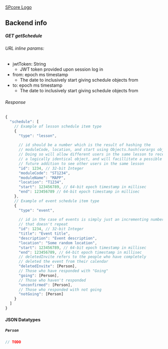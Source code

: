 [SPcore Logo](/app/src/main/res/drawable/logo_black.png)

## Backend info

##### GET **getSchedule**

###### URL inline params:
- jwtToken: String
    - JWT token provided upon session log in
- from: epoch ms timestamp
    - The date to inclusively start giving schedule objects from
- to: epoch ms timestamp
    - The date to inclusively start giving schedule objects from

###### Response

<code></code>
```js
{
  "schedule": [
    // Example of lesson schedule item type
    {
      "type": "lesson",
      
      // id should be a number which is the result of hashing the
      // moduleCode, location, and start using Objects.hash(varargs objs...)
      // Doing so will allow different users in the same lesson to receive
      // a logically identical object, and will facillitate a possible
      // future addition to see other users in the same lesson
      "id": 1234, // 32-bit Integer
      "moduleCode": "ST1234",
      "moduleName": "MAPP",
      "location": "T1234",
      "start": 123456789, // 64-bit epoch timestamp in millisec
      "end": 123456789 // 64-bit epoch timestamp in millisec
    },
    // Example of event schedule item type
    {
      "type": "event",
      
      // id in the case of events is simply just an incrementing number
      // that doesn't repeat
      "id": 1234, // 32-bit Integer
      "title": "Event title",
      "description": "Event description",
      "location": "Some random location",
      "start": 123456789, // 64-bit epoch timestamp in millisec
      "end": 123456789, // 64-bit epoch timestamp in millisec
      // deletedInvite refers to the people who have completely 
      // deleted the event from their calendar
      "deletedInvite": [Person],
      // Those who have responded with "Going"
      "going": [Person],
      // Those who haven't responded
      "unconfirmed": [Person],
      // Those who responded with not going
      "notGoing": [Person]
    }
  ]
}
```

#### JSON Datatypes

##### `Person`

```js
// TODO
```
